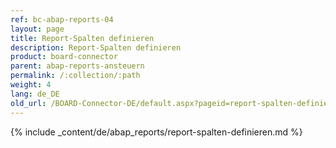 ```yaml
---
ref: bc-abap-reports-04
layout: page
title: Report-Spalten definieren
description: Report-Spalten definieren
product: board-connector
parent: abap-reports-ansteuern
permalink: /:collection/:path
weight: 4
lang: de_DE
old_url: /BOARD-Connector-DE/default.aspx?pageid=report-spalten-definieren
---
```

{% include _content/de/abap_reports/report-spalten-definieren.md %}
